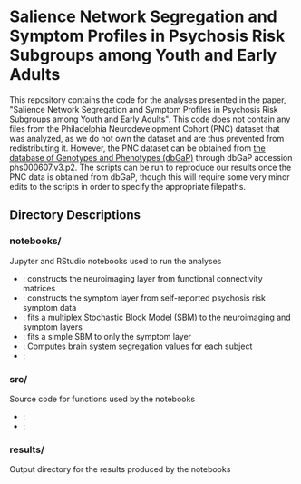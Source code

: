 # Salience Network Segregation and Symptom Profiles in Psychosis Risk Subgroups among Youth and Early Adults
This repository contains the code for the analyses presented in the paper, "Salience Network Segregation and Symptom Profiles in Psychosis Risk Subgroups among Youth and Early Adults". This code does not contain any files from the Philadelphia Neurodevelopment Cohort (PNC) dataset that was analyzed, as we do not own the dataset and are thus prevented from redistributing it. However, the PNC dataset can be obtained from [the database of Genotypes and Phenotypes (dbGaP)](http://www.ncbi.nlm.nih.gov/sites/entrez?db=gap) through dbGaP accession phs000607.v3.p2. The scripts can be run to reproduce our results once the PNC data is obtained from dbGaP, though this will require some very minor edits to the scripts in order to specify the appropriate filepaths.

## Directory Descriptions

### notebooks/
Jupyter and RStudio notebooks used to run the analyses
* : constructs the neuroimaging layer from functional connectivity matrices
* : constructs the symptom layer from self-reported psychosis risk symptom data
* : fits a multiplex Stochastic Block Model (SBM) to the neuroimaging and symptom layers
* : fits a simple SBM to only the symptom layer
* : Computes brain system segregation values for each subject
* : 

### src/
Source code for functions used by the notebooks
* : 
* : 

### results/
Output directory for the results produced by the notebooks
